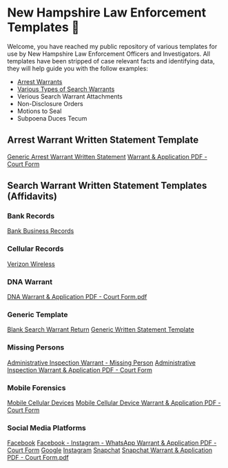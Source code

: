 # New Hampshire Law Enforcement Templates :police_car:
Welcome, you have reached my public repository of various templates for use by New Hampshire Law Enforcement Officers and Investigators. All templates have been stripped of case relevant facts and identifying data, they will help guide you with the follow examples:
- [Arrest Warrants](https://github.com/iotdetective/nhsw-templates/tree/main#arrest-warrant-written-statement-template)
- [Various Types of Search Warrants](https://github.com/iotdetective/nhsw-templates/tree/main#search-warrant-written-statement-templates-affidavits)
- Verious Search Warrant Attachments
- Non-Disclosure Orders
- Motions to Seal
- Subpoena Duces Tecum 

## Arrest Warrant Written Statement Template
[Generic Arrest Warrant Written Statement](https://github.com/user-attachments/files/15855589/Arrest.Warrant.Template.2.docx)
[Warrant & Application PDF - Court Form](https://github.com/user-attachments/files/15855594/Arrest.Warrant.and.Application.PDF.2.pdf)

## Search Warrant Written Statement Templates (Affidavits)

### Bank Records
[Bank Business Records](https://github.com/user-attachments/files/15855579/Written.Statement.Template.-.Bank.Records.docx)

### Cellular Records
[Verizon Wireless](https://github.com/user-attachments/files/15855567/Written.Statement.Template.-.Verizon.docx)

### DNA Warrant
[DNA Warrant & Application PDF - Court Form.pdf](https://github.com/user-attachments/files/15855601/DNA.Warrant.Application.PDF.pdf)
  
### Generic Template
[Blank Search Warrant Return](https://github.com/user-attachments/files/15855597/Blank.Search.Warrant.Return.PDF.pdf)
[Generic Written Statement Template](https://github.com/user-attachments/files/15855564/Written.Statement.Template.docx)

### Missing Persons
[Administrative Inspection Warrant - Missing Person](https://github.com/user-attachments/files/15855578/Written.Statement.Template.-.Administrative.Inspection.Warrant.-.Missing.Person.docx)
[Administrative Inspection Warrant & Application PDF - Court Form](https://github.com/user-attachments/files/15855598/Missing.Person.-.Administrative.Inspection.Warrant.PDF.pdf)

### Mobile Forensics
[Mobile Cellular Devices](https://github.com/user-attachments/files/15855569/Written.Statement.Template.-.Cell.Phone.docx)
[Mobile Cellular Device Warrant & Application PDF - Court Form](https://github.com/user-attachments/files/15855596/Electronic.Device.Warrant.Application.PDF.pdf)

### Social Media Platforms
[Facebook](https://github.com/user-attachments/files/15855580/Written.Statement.Template.-.Facebook.docx)
[Facebook - Instagram - WhatsApp Warrant & Application PDF - Court Form](https://github.com/user-attachments/files/15855599/Facebook-Instagram-WhatsApp.Warrant.Application.PDF.pdf)
[Google](https://github.com/user-attachments/files/15855582/Written.Statement.Template.-.Google.docx)
[Instagram](https://github.com/user-attachments/files/15855583/Written.Statement.Template.-.Instagram.docx)
[Snapchat](https://github.com/user-attachments/files/15855585/Written.Statement.Template.-.Snapchat.docx)
[Snapchat Warrant & Application PDF - Court Form.pdf](https://github.com/user-attachments/files/15855600/Snapchat.Warrant.Application.PDF.pdf)
